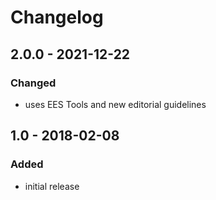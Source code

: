 # Changelog

## 2.0.0 - 2021-12-22

### Changed

- uses EES Tools and new editorial guidelines


## 1.0 - 2018-02-08

### Added

- initial release
